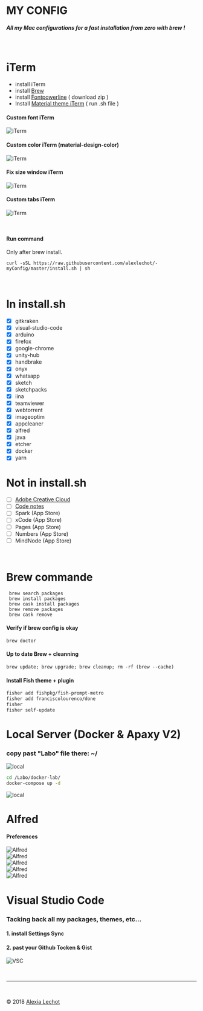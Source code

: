 # MY CONFIG

##### All my Mac configurations for a fast installation from zero with brew ! 
<br>

# iTerm

- install iTerm
- install [Brew](https://brew.sh)
- install [Fontpowerline](https://github.com/powerline/fonts) ( download zip )
- Install [Material theme iTerm](https://github.com/MartinSeeler/iterm2-material-design) ( run .sh file )



#### Custom font iTerm
![iTerm](img/iterm/font.png)

#### Custom color iTerm (material-design-color)
![iTerm](img/iterm/color.png )

#### Fix size window iTerm
![iTerm](img/iterm/size.png )  

#### Custom tabs iTerm
![iTerm](img/iterm/tabs.png)  

<br />

#### Run command 
Only after brew install.

```
curl -sSL https://raw.githubusercontent.com/alexlechot/-myConfig/master/install.sh | sh
```
<br>

# In install.sh

- [x] gitkraken 
- [x] visual-studio-code 
- [x] arduino
- [x] firefox 
- [x] google-chrome 
- [x] unity-hub 
- [x] handbrake 
- [x] onyx 
- [x] whatsapp 
- [x] sketch 
- [x] sketchpacks 
- [x] iina 
- [x] teamviewer 
- [x] webtorrent 
- [x] imageoptim
- [x] appcleaner 
- [x] alfred 
- [x] java
- [x] etcher
- [x] docker
- [x] yarn

# Not in install.sh

- [ ] [Adobe Creative Cloud](https://www.adobe.com/ch_fr/creativecloud/desktop-app.html)
- [ ] [Code notes](https://electronjs.org/apps/code-notes)
- [ ] Spark (App Store) 
- [ ] xCode (App Store)
- [ ] Pages (App Store)
- [ ] Numbers (App Store)
- [ ] MindNode (App Store)
<br>


# Brew commande
```
 brew search packages
 brew install packages
 brew cask install packages
 brew remove packages
 brew cask remove 
```
#### Verify if brew config is okay
```
brew doctor
```
#### Up to date Brew + cleanning
```
brew update; brew upgrade; brew cleanup; rm -rf (brew --cache)
```

#### Install Fish theme + plugin
```sh
fisher add fishpkg/fish-prompt-metro
fisher add franciscolourenco/done
fisher
fisher self-update
```

# Local Server (Docker & Apaxy V2)
### copy past "Labo" file there: ~/
![local](img/local-server/labo.png)
```sh
cd /Labo/docker-lab/ 
docker-compose up -d
```
![local](img/local-server/apaxy-v2.png)



# Alfred
#### Preferences
![Alfred](img/alfred/1.png)  
![Alfred](img/alfred/2.png)  
![Alfred](img/alfred/3.png)  
![Alfred](img/alfred/4.png)  
![Alfred](img/alfred/5.png)  


# Visual Studio Code
### Tacking back all my packages, themes, etc...
#### 1. install Settings Sync 
#### 2. past your Github Tocken & Gist 
![VSC](img/vsc/sync.png) 


<br><hr><br>

&copy; 2018 [Alexia Lechot](https://uxmilk.co)
